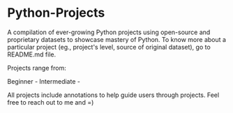 # Python-Projects

A compilation of ever-growing Python projects using open-source and proprietary datasets to showcase mastery of Python. To know more about a particular project (eg., project's level, source of original dataset), go to README.md file.

Projects range from:

Beginner - 
Intermediate - 

All projects include annotations to help guide users through projects. Feel free to reach out to me and =)
